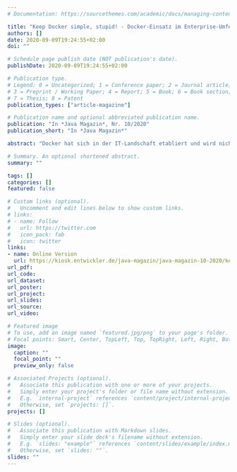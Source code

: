 ```yaml
---
# Documentation: https://sourcethemes.com/academic/docs/managing-content/

title: "Keep Docker simple, stupid! - Docker-Einsatz im Enterprise-Umfeld leicht gemacht"
authors: []
date: 2020-09-09T19:24:55+02:00
doi: ""

# Schedule page publish date (NOT publication's date).
publishDate: 2020-09-09T19:24:55+02:00

# Publication type.
# Legend: 0 = Uncategorized; 1 = Conference paper; 2 = Journal article;
# 3 = Preprint / Working Paper; 4 = Report; 5 = Book; 6 = Book section;
# 7 = Thesis; 8 = Patent
publication_types: ["article-magazine"]

# Publication name and optional abbreviated publication name.
publication: "In *Java Magazin*, Nr. 10/2020"
publication_short: "In *Java Magazin*"

abstract: "Docker hat sich in der IT-Landschaft etabliert und wird nicht nur in Start-ups eingesetzt, sondern auch im Enterprise-Umfeld, wo Restriktionen bezüglich Security und anderer Themen der Softwareentwicklung und des Betriebs viel stärker ausgeprägt sind. Oft beeinflussen diese Restriktionen die Entscheidung für oder gegen ein Tool. Vielleicht wird Docker dort nicht sofort in Produktion eingesetzt, aber möglicherweise kann es trotzdem die Softwareentwicklung unterstützen, etwa wenn die Entwickler sich mit Hilfe von Docker lokale Testumgebungen aufbauen oder wenn Docker für ihre Integrationstests benutzt wird. Was macht den Einsatz von Docker im Enterprise-Umfeld zu einer Herausforderung? "

# Summary. An optional shortened abstract.
summary: ""

tags: []
categories: []
featured: false

# Custom links (optional).
#   Uncomment and edit lines below to show custom links.
# links:
# - name: Follow
#   url: https://twitter.com
#   icon_pack: fab
#   icon: twitter
links:
- name: Online Version
  url: https://kiosk.entwickler.de/java-magazin/java-magazin-10-2020/keep-docker-simple-stupid/
url_pdf:
url_code:
url_dataset:
url_poster:
url_project:
url_slides:
url_source:
url_video:

# Featured image
# To use, add an image named `featured.jpg/png` to your page's folder.
# Focal points: Smart, Center, TopLeft, Top, TopRight, Left, Right, BottomLeft, Bottom, BottomRight.
image:
  caption: ""
  focal_point: ""
  preview_only: false

# Associated Projects (optional).
#   Associate this publication with one or more of your projects.
#   Simply enter your project's folder or file name without extension.
#   E.g. `internal-project` references `content/project/internal-project/index.md`.
#   Otherwise, set `projects: []`.
projects: []

# Slides (optional).
#   Associate this publication with Markdown slides.
#   Simply enter your slide deck's filename without extension.
#   E.g. `slides: "example"` references `content/slides/example/index.md`.
#   Otherwise, set `slides: ""`.
slides: ""
---
```

